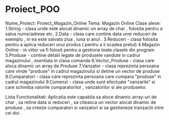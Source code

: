 # Proiect_POO
Nume_Proiect: Proiect_Magazin_Online
Tema: Magazin Online
Clase alese:
1.String - clasa unde este alocat dinamic un array de char , folosita pentru a salva nume/adrese etc.
2.Data - clasa care contine data unei reduceri de exemplu , in ea este salvata ziua , luna si anul .
3.Reduceri - clasa folosita pentru a aplica reduceri unui produs ( pentru a ii scadea pretul)
4.Magazin Online - in viitor va fi folosit pentru a gestiona toate clasele din program
5.Produse - contine detalii legate de produsele vandute in cadrul magazinului , esentiala in clasa comanda
6.Vector_Produse - clasa care aloca dinamic un array de Produse
7.Vanzator - clasa reprezinta persoana care vinde "produse" in cadrul magazinului si detine un vector de produse
8.Cumparatori - clasa care reprezinta persoana care cumpara "produse" in cadrul magazinului
9.Comenzi - clasa unde sunt efectuate "vanzarile" si care schimba valorile cumparatorilor , vanzatorilor si ale produselor.

Lista Functionalitati:
Aplicatia este capabila sa aloce dinamic array-uri de char , sa retine data si reduceri , sa citeasca un vector alocat dinamic de produse , sa creeze cumparatori si vanzatori si sa gestioneze tranzactii intre cei doi.



